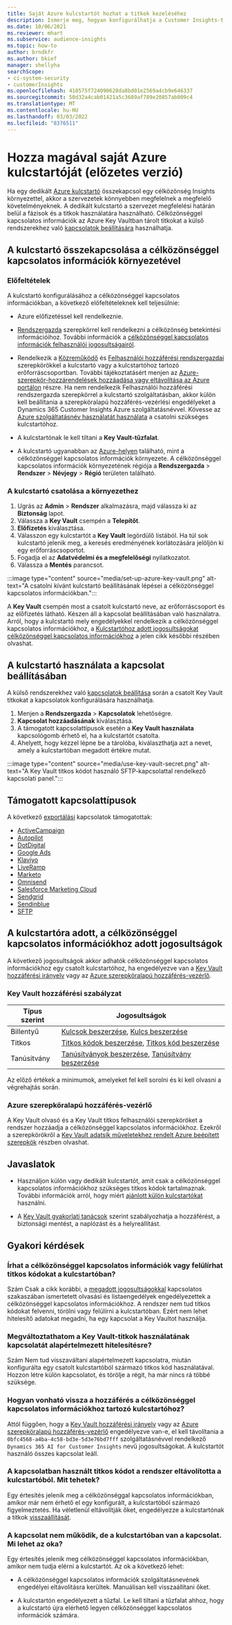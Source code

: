 ```yaml
---
title: Saját Azure kulcstartót hozhat a titkok kezeléséhez
description: Ismerje meg, hogyan konfigurálhatja a Customer Insights-t a saját Azure Key Vault használatára.
ms.date: 10/06/2021
ms.reviewer: mhart
ms.subservice: audience-insights
ms.topic: how-to
author: brndkfr
ms.author: bkief
manager: shellyha
searchScope:
- ci-system-security
- customerInsights
ms.openlocfilehash: 418575f724090628da8bd01e2569a4cb9e646337
ms.sourcegitcommit: 50d32a4cab01421a5c3689af789e20857ab009c4
ms.translationtype: MT
ms.contentlocale: hu-HU
ms.lasthandoff: 03/03/2022
ms.locfileid: "8376511"
---
```

# <a name="bring-your-own-azure-key-vault-preview"></a>Hozza magával saját Azure kulcstartóját (előzetes verzió)

Ha egy dedikált [Azure kulcstartó](/azure/key-vault/general/basic-concepts) összekapcsol egy célközönség Insights környezettel, akkor a szervezetek könnyebben megfelelnek a megfelelő követelményeknek.
A dedikált kulcstartó a szervezet megfelelési határán belül a fázisok és a titkok használatára használható. Célközönséggel kapcsolatos információk az Azure Key Vaultban tárolt titkokat a külső rendszerekhez való [kapcsolatok beállítására](connections.md) használhatja.

## <a name="link-the-key-vault-to-the-audience-insights-environment"></a>A kulcstartó összekapcsolása a célközönséggel kapcsolatos információk környezetével

### <a name="prerequisites"></a>Előfeltételek

A kulcstartó konfigurálásához a célközönséggel kapcsolatos információkban, a következő előfeltételeknek kell teljesülnie:

- Azure előfizetéssel kell rendelkeznie.

- [Rendszergazda](permissions.md#admin) szerepkörrel kell rendelkezni a célközönség betekintési információihoz. További információk a [célközönséggel kapcsolatos információk felhasználói jogosultságairól](permissions.md#assign-roles-and-permissions).

- Rendelkezik a [Közreműködő](/azure/role-based-access-control/built-in-roles#contributor) és [Felhasználói hozzáférési rendszergazdai](/azure/role-based-access-control/built-in-roles#user-access-administrator) szerepkörökkel a kulcstartó vagy a kulcstartóhoz tartozó erőforráscsoportban. További tájékoztatásért menjen az [Azure-szerepkör-hozzárendelések hozzáadása vagy eltávolítása az Azure portálon](/azure/role-based-access-control/role-assignments-portal) részre. Ha nem rendelkezik Felhasználói hozzáférési rendszergazda szerepkörrel a kulcstartó szolgáltatásban, akkor külön kell beállítania a szerepköralapú hozzáférés-vezérlési engedélyeket a Dynamics 365 Customer Insights Azure szolgáltatásnévvel. Kövesse az [Azure szolgáltatásnév használatát használata](connect-service-principal.md) a csatolni szükséges kulcstartóhoz.

- A kulcstartónak le kell tiltani a **Key Vault-tűzfalat**.

- A kulcstartó ugyanabban az [Azure-helyen](https://azure.microsoft.com/global-infrastructure/geographies/#overview) található, mint a célközönséggel kapcsolatos információk környezete. A célközönséggel kapcsolatos információk környezetének régiója a **Rendszergazda** > **Rendszer** > **Névjegy** > **Régió** területen található.

### <a name="link-a-key-vault-to-the-environment"></a>A kulcstartó csatolása a környezethez

1. Ugrás az **Admin** > **Rendszer** alkalmazásra, majd válassza ki az **Biztonság** lapot.
1. Válassza a **Key Vault** csempén a **Telepítőt**.
1. **Előfizetés** kiválasztása.
1. Válasszon egy kulcstartót a **Key Vault** legördülő listából. Ha túl sok kulcstartó jelenik meg, a keresés eredményének korlátozására jelöljön ki egy erőforráscsoportot.
1. Fogadja el az **Adatvédelmi és a megfelelőségi** nyilatkozatot.
1. Válassza a **Mentés** parancsot.

:::image type="content" source="media/set-up-azure-key-vault.png" alt-text="A csatolni kívánt kulcstartó beállításának lépései a célközönséggel kapcsolatos információkban.":::

A **Key Vault** csempén most a csatolt kulcstartó neve, az erőforráscsoport és az előfizetés látható. Készen áll a kapcsolat beállításában való használatra.
Arról, hogy a kulcstartó mely engedélyekkel rendelkezik a célközönséggel kapcsolatos információkhoz, a [Kulcstartóhoz adott jogosultságokat célközönséggel kapcsolatos információkhoz](#permissions-granted-on-the-key-vault-to-audience-insights) a jelen cikk későbbi részében olvashat.

## <a name="use-the-key-vault-in-the-connection-setup"></a>A kulcstartó használata a kapcsolat beállításában

A külső rendszerekhez való [kapcsolatok beállítása](connections.md) során a csatolt Key Vault titkokat a kapcsolatok konfigurálására használhatja.

1. Menjen a **Rendszergazda** > **Kapcsolatok** lehetőségre.
1. **Kapcsolat hozzáadásának** kiválasztása.
1. A támogatott kapcsolattípusok esetén a **Key Vault használata** kapcsológomb érhető el, ha a kulcstartót csatolta.
1. Ahelyett, hogy kézzel lépne be a tárolóba, kiválaszthatja azt a nevet, amely a kulcstartóban megadott értékre mutat.

:::image type="content" source="media/use-key-vault-secret.png" alt-text="A Key Vault titkos kódot használó SFTP-kapcsolattal rendelkező kapcsolati panel.":::

## <a name="supported-connection-types"></a>Támogatott kapcsolattípusok

A következő [exportálási](export-destinations.md) kapcsolatok támogatottak:

* [ActiveCampaign](export-active-campaign.md)
* [Autopilot](export-autopilot.md)
* [DotDigital](export-dotdigital.md)
* [Google Ads](export-google-ads.md)
* [Klaviyo](export-klaviyo.md)
* [LiveRamp](export-liveramp.md)
* [Marketo](export-marketo.md)
* [Omnisend](export-omnisend.md)
* [Salesforce Marketing Cloud](export-salesforce.md)
* [Sendgrid](export-sendgrid.md)
* [Sendinblue](export-sendinblue.md)
* [SFTP](export-sftp.md)

## <a name="permissions-granted-on-the-key-vault-to-audience-insights"></a>A kulcstartóra adott, a célközönséggel kapcsolatos információkhoz adott jogosultságok

A következő jogosultságok akkor adhatók célközönséggel kapcsolatos információkhoz egy csatolt kulcstartóhoz, ha engedélyezve van a [Key Vault hozzáférési irányelv](/azure/key-vault/general/assign-access-policy?tabs=azure-portal) vagy az [Azure szerepköralapú hozzáférés-vezérlő](/azure/key-vault/general/rbac-guide?tabs=azure-cli).

### <a name="key-vault-access-policy"></a>Key Vault hozzáférési szabályzat

| Típus szerint        | Jogosultságok          |
| ----------- | -------------------- |
| Billentyű         | [Kulcsok beszerzése](/rest/api/keyvault/get-keys), [Kulcs beszerzése](/rest/api/keyvault/get-key)                                 |
| Titkos      | [Titkos kódok beszerzése](/rest/api/keyvault/get-secrets), [Titkos kód beszerzése](/rest/api/keyvault/get-secret)                     |
| Tanúsítvány | [Tanúsítványok beszerzése](/rest/api/keyvault/get-certificates), [Tanúsítvány beszerzése](/rest/api/keyvault/get-certificate) |

Az előző értékek a minimumok, amelyeket fel kell sorolni és ki kell olvasni a végrehajtás során.

### <a name="azure-role-based-access-control"></a>Azure szerepköralapú hozzáférés-vezérlő

A Key Vault olvasó és a Key Vault titkos felhasználói szerepköröket a rendszer hozzáadja a célközönséggel kapcsolatos információkhoz. Ezekről a szerepkörökről a [Key Vault adatsík műveletekhez rendelt Azure beépített szerepkök](/azure/key-vault/general/rbac-guide?tabs=azure-cli) részben olvashat.

## <a name="recommendations"></a>Javaslatok

- Használjon külön vagy dedikált kulcstartót, amit csak a célközönséggel kapcsolatos információkhoz szükséges titkos kódok tartalmaznak. További információk arról, hogy miért [ajánlott külön kulcstartókat ](/azure/key-vault/general/best-practices#why-we-recommend-separate-key-vaults) használni.

- A [Key Vault gyakorlati tanácsok](/azure/key-vault/general/best-practices#turn-on-logging) szerint szabályozhatja a hozzáférést, a biztonsági mentést, a naplózást és a helyreállítást.

## <a name="frequently-asked-questions"></a>Gyakori kérdések

### <a name="can-audience-insights-write-secrets-or-overwrite-secrets-into-the-key-vault"></a>Írhat a célközönséggel kapcsolatos információk vagy felülírhat titkos kódokat a kulcstartóban?

Szám Csak a cikk korábbi, a [megadott jogosultságokkal](#permissions-granted-on-the-key-vault-to-audience-insights) kapcsolatos szakaszában ismertetett olvasási és listaengedélyek engedélyezettek a célközönséggel kapcsolatos információkhoz. A rendszer nem tud titkos kódokat felvenni, törölni vagy felülírni a kulcstartóban. Ezért nem lehet hitelesítő adatokat megadni, ha egy kapcsolat a Key Vaultot használja.

### <a name="can-i-change-a-connection-from-using-key-vault-secrets-to-default-authentication"></a>Megváltoztathatom a Key Vault-titkok használatának kapcsolatát alapértelmezett hitelesítésre?

Szám Nem tud visszaváltani alapértelmezett kapcsolatra, miután konfigurálta egy csatolt kulcstartóból származó titkos kód használatával. Hozzon létre külön kapcsolatot, és törölje a régit, ha már nincs rá többé szüksége.

### <a name="how-can-i-revoke-access-to-a-key-vault-for-audience-insights"></a>Hogyan vonható vissza a hozzáférés a célközönséggel kapcsolatos információkhoz tartozó kulcstartóhoz?

Attól függően, hogy a [Key Vault hozzáférési irányelv](/azure/key-vault/general/assign-access-policy?tabs=azure-portal) vagy az [Azure szerepköralapú hozzáférés-vezérlő](/azure/key-vault/general/rbac-guide?tabs=azure-cli) engedélyezve van-e, el kell távolítania a `0bfc4568-a4ba-4c58-bd3e-5d3e76bd7fff` szolgáltatásnévvel rendelkező `Dynamics 365 AI for Customer Insights` nevű jogosultságokat. A kulcstartót használó összes kapcsolat leáll.

### <a name="a-secret-thats-used-in-a-connection-got-removed-from-the-key-vault-what-can-i-do"></a>A kapcsolatban használt titkos kódot a rendszer eltávolította a kulcstartóból. Mit tehetek?

Egy értesítés jelenik meg a célközönséggal kapcsolatos információkban, amikor már nem érhető el egy konfigurált, a kulcstartóból származó figyelmeztetés. Ha véletlenül eltávolítják őket, engedélyezze a kulcstartónak a titkok [visszaállítását](/azure/key-vault/general/soft-delete-overview).

### <a name="a-connection-doesnt-work-but-my-secret-is-in-the-key-vault-what-might-be-the-cause"></a>A kapcsolat nem működik, de a kulcstartóban van a kapcsolat. Mi lehet az oka?

Egy értesítés jelenik meg célközönséggel kapcsolatos információkban, amikor nem tudja elérni a kulcstartót. Az ok a következő lehet:

- A célközönséggel kapcsolatos információk szolgáltatásnevének engedélyei eltávolításra kerültek. Manuálisan kell visszaállítani őket.

- A kulcstartón engedélyezett a tűzfal. Le kell tiltani a tűzfalat ahhoz, hogy a kulcstartó újra elérhető legyen célközönséggel kapcsolatos információk számára.
